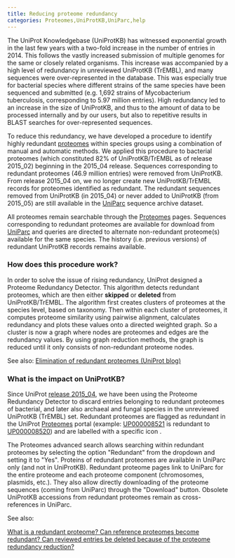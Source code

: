 ```yaml
---
title: Reducing proteome redundancy
categories: Proteomes,UniProtKB,UniParc,help
---
```


The UniProt Knowledgebase (UniProtKB) has witnessed exponential growth in the last few years with a two-fold increase in the number of entries in 2014. This follows the vastly increased submission of multiple genomes for the same or closely related organisms. This increase was accompanied by a high level of redundancy in unreviewed UniProtKB (TrEMBL), and many sequences were over-represented in the database. This was especially true for bacterial species where different strains of the same species have been sequenced and submitted (e.g. 1,692 strains of Mycobacterium tuberculosis, corresponding to 5.97 million entries). High redundancy led to an increase in the size of UniProtKB, and thus to the amount of data to be processed internally and by our users, but also to repetitive results in BLAST searches for over-represented sequences.

To reduce this redundancy, we have developed a procedure to identify highly redundant [proteomes](http://www.uniprot.org/help/proteome) within species groups using a combination of manual and automatic methods. We applied this procedure to bacterial proteomes (which constituted 82% of UniProtKB/TrEMBL as of release 2015\_02) beginning in the 2015\_04 release. Sequences corresponding to redundant proteomes (46.9 million entries) were removed from UniProtKB. From release 2015\_04 on, we no longer create new UniProtKB/TrEMBL records for proteomes identified as redundant. The redundant sequences removed from UniProtKB (in 2015\_04) or never added to UniProtKB (from 2015\_05) are still available in the [UniParc](http://www.uniprot.org/help/uniparc) sequence archive dataset.

All proteomes remain searchable through the [Proteomes](http://www.uniprot.org/proteomes) pages. Sequences corresponding to redundant proteomes are available for download from [UniParc](http://www.uniprot.org/help/uniparc) and queries are directed to alternate non-redundant proteome(s) available for the same species. The history (i.e. previous versions) of redundant UniProtKB records remains available.

### How does this procedure work?

In order to solve the issue of rising redundancy, UniProt designed a Proteome Redundancy Detector. This algorithm detects redundant proteomes, which are then either **skipped** or **deleted** from UniProtKB/TrEMBL. The algorithm first creates clusters of proteomes at the species level, based on taxonomy. Then within each cluster of proteomes, it computes proteome similarity using pairwise alignment, calculates redundancy and plots these values onto a directed weighted graph. So a cluster is now a graph where nodes are proteomes and edges are the redundancy values. By using graph reduction methods, the graph is reduced until it only consists of non-redundant proteome nodes.

See also: [Elimination of redundant proteomes (UniProt blog)](https://insideuniprot.blogspot.ch/2015/05/)

### What is the impact on UniProtKB?

Since UniProt [release 2015\_04](http://www.uniprot.org/news/2015/04/01/release), we have been using the Proteome Redundancy Detector to discard entries belonging to redundant proteomes of bacterial, and later also archaeal and fungal species in the unreviewed UniProtKB (TrEMBL) set. Redundant proteomes are flagged as redundant in the UniProt [Proteomes](http://www.uniprot.org/proteomes) portal (example: [UP000008521](http://www.uniprot.org/proteomes/UP000008521) is redundant to [UP000008520](http://www.uniprot.org/proteomes/UP000008520)) and are labelled with a specific icon .

The Proteomes advanced search allows searching within redundant proteomes by selecting the option "Redundant" from the dropdown and setting it to "Yes". Proteins of redundant proteomes are available in UniParc only (and not in UniProtKB). Redundant proteome pages link to UniParc for the entire proteome and each proteome component (chromosomes, plasmids, etc.). They also allow directly downloading of the proteome sequences (coming from UniParc) through the "Download" button. Obsolete UniProtKB accessions from redundant proteomes remain as cross-references in UniParc.

See also:

[What is a redundant proteome? Can reference proteomes become redundant? Can reviewed entries be deleted because of the proteome redundancy reduction?](http://www.uniprot.org/help/proteome%5Fredundancy%5Ffaq)